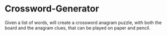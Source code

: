 # Crossword-Generator
Given a list of words, will create a crossword anagram puzzle, with both the board and the anagram clues, that can be played on paper and pencil.
